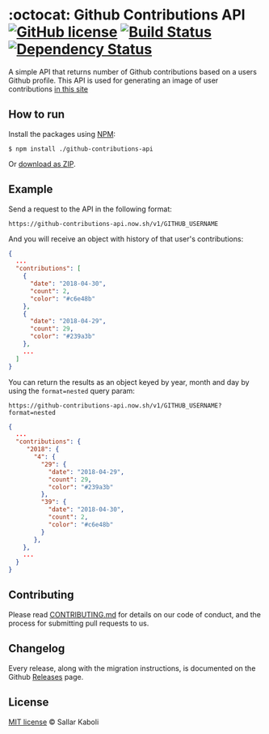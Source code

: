 # :octocat: Github Contributions API [![GitHub license](https://img.shields.io/badge/license-MIT-blue.svg)](https://github.com/sallar/github-contributions-canvas/blob/master/LICENSE) [![Build Status][travis-image]][travis-url] [![Dependency Status][daviddm-image]][daviddm-url]

A simple API that returns number of Github contributions based on a users Github profile. This API is used for generating an image of user contributions [in this site](https://github-contributions.now.sh/)

## How to run

Install the packages using [NPM](https://nodejs.org/en/):
```
$ npm install ./github-contributions-api
```
Or [download as ZIP](https://github.com/sallar/github-contributions-api/archive/master.zip).

## Example

Send a request to the API in the following format:

```
https://github-contributions-api.now.sh/v1/GITHUB_USERNAME
```

And you will receive an object with history of that user's contributions:

```json
{
  ...
  "contributions": [
    {
      "date": "2018-04-30",
      "count": 2,
      "color": "#c6e48b"
    },
    {
      "date": "2018-04-29",
      "count": 29,
      "color": "#239a3b"
    },
    ...
  ]
}
```

You can return the results as an object keyed by year, month and day by using the `format=nested` query param:

```
https://github-contributions-api.now.sh/v1/GITHUB_USERNAME?format=nested
```

```json
{
  ...
  "contributions": {
     "2018": {
       "4": {
         "29": {
           "date": "2018-04-29",
           "count": 29,
           "color": "#239a3b"
         },
         "39": {
           "date": "2018-04-30",
           "count": 2,
           "color": "#c6e48b"
         }
       },
    },
    ...
  }
}
```



## Contributing

Please read [CONTRIBUTING.md](CONTRIBUTING.md) for details on our code of conduct, and the process for submitting pull requests to us.

## Changelog

Every release, along with the migration instructions, is documented on the Github [Releases](https://github.com/sallar/github-contributions-api/releases) page.

## License

[MIT license](LICENSE) © Sallar Kaboli

[travis-image]: https://travis-ci.com/sallar/github-contributions-api.svg?branch=master
[travis-url]: https://travis-ci.com/sallar/github-contributions-api
[daviddm-image]: https://david-dm.org/sallar/github-contributions-api.svg?theme=shields.io
[daviddm-url]: https://david-dm.org/sallar/github-contributions-api
